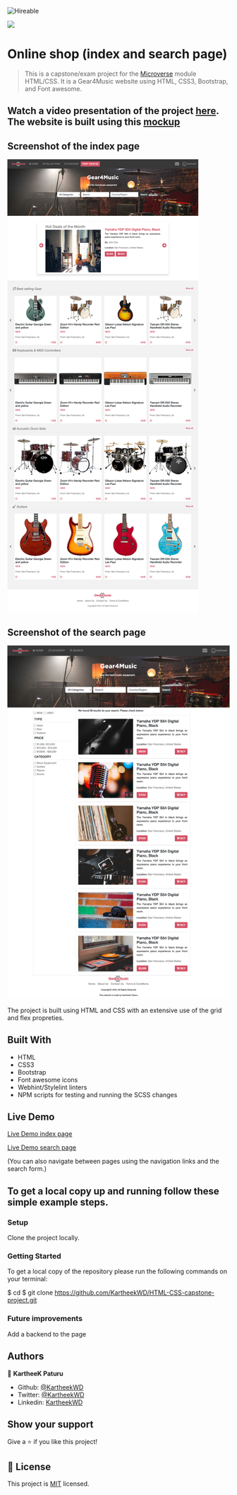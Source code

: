 ![Hireable](https://img.shields.io/badge/Hireable-yes-success)

![](https://img.shields.io/badge/-Microverse%20projects-blueviolet)
# Online shop (index and search page) 

> This is a capstone/exam project for the [Microverse](https://www.microverse.org) module HTML/CSS. It is a Gear4Music website using HTML, CSS3, Bootstrap, and Font awesome.

## Watch a video presentation of the project [here](https://www.loom.com/share/36ccb168053545768be5f97d5be29a99). The website is built using this [mockup](https://www.behance.net/gallery/24796463/ZATTIX)

## Screenshot of the index page

![screenshot](index.png)

## Screenshot of the search page

![screenshot](search.png)

The project is built using HTML and CSS with an extensive use of the grid and flex propreties. 
## Built With

- HTML
- CSS3
- Bootstrap
- Font awesome icons
- Webhint/Stylelint linters
- NPM scripts for testing and running the SCSS changes



## Live Demo

[Live Demo index page](https://rawcdn.githack.com/KartheekWD/HTML-CSS-capstone-project/a50d1b6d1201999a993ac7b8ed134d909a705167/index.html)

[Live Demo search page](https://rawcdn.githack.com/KartheekWD/HTML-CSS-capstone-project/a50d1b6d1201999a993ac7b8ed134d909a705167/search.html)

(You can also navigate between pages using the navigation links and the search form.)

## To get a local copy up and running follow these simple example steps.

### Setup

Clone the project locally.

### Getting Started

To get a local copy of the repository please run the following commands on your terminal:

$ cd $ git clone https://github.com/KartheekWD/HTML-CSS-capstone-project.git

### Future improvements

Add a backend to the page

## Authors

👤 **KartheeK Paturu**

- Github: [@KartheekWD](https://github.com/kartheekwd)
- Twitter: [@KartheekWD](https://twitter.com/kartheekwd)
- Linkedin: [KartheekWD](https://www.linkedin.com/in/kartheekwd/)

## Show your support

Give a ⭐️ if you like this project!

## 📝 License

This project is [MIT](lic.url) licensed.